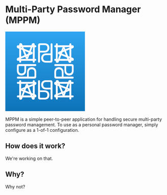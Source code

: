 # Multi-Party Password Manager (MPPM)

<img src="mppm.png" alt="MPPM" width="250"/>

MPPM is a simple peer-to-peer application for handling secure multi-party password management. To use as a personal password manager, simply configure as a 1-of-1 configuration.

## How does it work?

We're working on that.

## Why?

Why not?
